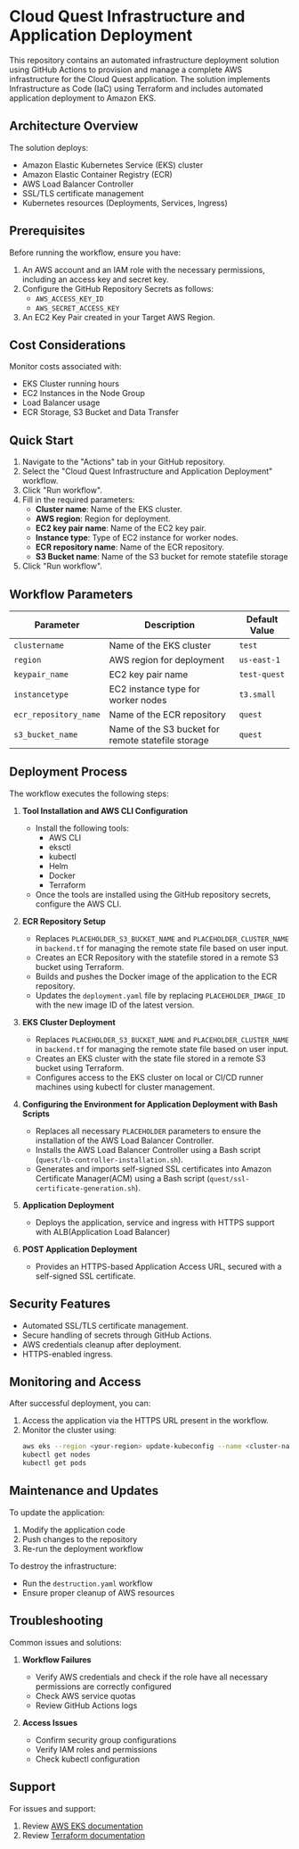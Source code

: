 # Cloud Quest Infrastructure and Application Deployment

This repository contains an automated infrastructure deployment solution using GitHub Actions to provision and manage a complete AWS infrastructure for the Cloud Quest application. The solution implements Infrastructure as Code (IaC) using Terraform and includes automated application deployment to Amazon EKS.

## Architecture Overview

The solution deploys:
- Amazon Elastic Kubernetes Service (EKS) cluster
- Amazon Elastic Container Registry (ECR)
- AWS Load Balancer Controller
- SSL/TLS certificate management
- Kubernetes resources (Deployments, Services, Ingress)

## Prerequisites

Before running the workflow, ensure you have:

1. An AWS account and an IAM role with the necessary permissions, including an access key and secret key.
2. Configure the GitHub Repository Secrets as follows:
   - `AWS_ACCESS_KEY_ID`
   - `AWS_SECRET_ACCESS_KEY`
3. An EC2 Key Pair created in your Target AWS Region.

## Cost Considerations

Monitor costs associated with:
- EKS Cluster running hours
- EC2 Instances in the Node Group
- Load Balancer usage
- ECR Storage, S3 Bucket and Data Transfer

## Quick Start

1. Navigate to the "Actions" tab in your GitHub repository.
2. Select the "Cloud Quest Infrastructure and Application Deployment" workflow.
3. Click "Run workflow".
4. Fill in the required parameters:
   - **Cluster name**: Name of the EKS cluster.
   - **AWS region**: Region for deployment.
   - **EC2 key pair name**: Name of the EC2 key pair.
   - **Instance type**: Type of EC2 instance for worker nodes.
   - **ECR repository name**: Name of the ECR repository.
   - **S3 Bucket name**: Name of the S3 bucket for remote statefile storage
5. Click "Run workflow".

## Workflow Parameters

| Parameter          | Description                          | Default Value |
|--------------------|--------------------------------------|---------------|
| `clustername`      | Name of the EKS cluster              | `test`    |
| `region`           | AWS region for deployment            | `us-east-1`   |
| `keypair_name`     | EC2 key pair name                    | `test-quest` |
| `instancetype`     | EC2 instance type for worker nodes   | `t3.small`    |
| `ecr_repository_name` | Name of the ECR repository       | `quest`       |
| `s3_bucket_name` | Name of the S3 bucket for remote statefile storage | `quest`       |


## Deployment Process

The workflow executes the following steps:

1. **Tool Installation and AWS CLI Configuration**
   - Install the following tools:
      - AWS CLI
      - eksctl
      - kubectl
      - Helm
      - Docker
      - Terraform
   - Once the tools are installed using the GitHub repository secrets, configure the AWS CLI.

2. **ECR Repository Setup**
   - Replaces `PLACEHOLDER_S3_BUCKET_NAME` and `PLACEHOLDER_CLUSTER_NAME` in `backend.tf` for managing the remote state file based on user input.
   - Creates an ECR Repository with the statefile stored in a remote S3 bucket using Terraform.
   - Builds and pushes the Docker image of the application to the ECR repository.
   - Updates the `deployment.yaml` file by replacing `PLACEHOLDER_IMAGE_ID` with the new image ID of the latest version.

3. **EKS Cluster Deployment**
   - Replaces `PLACEHOLDER_S3_BUCKET_NAME` and `PLACEHOLDER_CLUSTER_NAME` in `backend.tf` for managing the remote state file based on user input.
   - Creates an EKS cluster with the state file stored in a remote S3 bucket using Terraform.
   - Configures access to the EKS cluster on local or CI/CD runner machines using kubectl for cluster management.
     
4. **Configuring the Environment for Application Deployment with Bash Scripts**
   - Replaces all necessary `PLACEHOLDER` parameters to ensure the installation of the AWS Load Balancer Controller.
   - Installs the AWS Load Balancer Controller using a Bash script (`quest/lb-controller-installation.sh`).
   - Generates and imports self-signed SSL certificates into Amazon Certificate Manager(ACM) using a Bash script (`quest/ssl-certificate-generation.sh`).
     
5. **Application Deployment**
   - Deploys the application, service and ingress with HTTPS support with ALB(Application Load Balancer)

5. **POST Application Deployment**
   - Provides an HTTPS-based Application Access URL, secured with a self-signed SSL certificate.

## Security Features

- Automated SSL/TLS certificate management.
- Secure handling of secrets through GitHub Actions.
- AWS credentials cleanup after deployment.
- HTTPS-enabled ingress.

## Monitoring and Access

After successful deployment, you can:

1. Access the application via the HTTPS URL present in the workflow.
2. Monitor the cluster using:
   ```bash
   aws eks --region <your-region> update-kubeconfig --name <cluster-name>
   kubectl get nodes
   kubectl get pods
   ```

## Maintenance and Updates

To update the application:

1. Modify the application code
2. Push changes to the repository
3. Re-run the deployment workflow

To destroy the infrastructure:
- Run the `destruction.yaml` workflow
- Ensure proper cleanup of AWS resources

## Troubleshooting

Common issues and solutions:

1. **Workflow Failures**
   - Verify AWS credentials and check if the role have all necessary permissions are correctly configured
   - Check AWS service quotas
   - Review GitHub Actions logs

2. **Access Issues**
   - Confirm security group configurations
   - Verify IAM roles and permissions
   - Check kubectl configuration

## Support

For issues and support:
1. Review [AWS EKS documentation](https://docs.aws.amazon.com/eks/latest/userguide/what-is-eks.html)
2. Review [Terraform documentation](https://developer.hashicorp.com/terraform/tutorials/kubernetes/eks)
